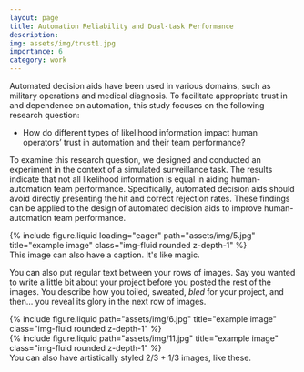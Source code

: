 ```yaml
---
layout: page
title: Automation Reliability and Dual-task Performance
description: 
img: assets/img/trust1.jpg
importance: 6
category: work
---
```

Automated decision aids have been used in various domains, such as military operations and medical diagnosis. To facilitate appropriate trust in and dependence on automation, this study focuses on the following research question: 

- How do different types of likelihood information impact human operators’ trust in automation and their team performance?

To examine this research question, we designed and conducted an experiment in the context of a simulated surveillance task. The results indicate that not all likelihood information is equal in aiding human-automation team performance. Specifically, automated decision aids should avoid directly presenting the hit and correct rejection rates. These findings can be applied to the design of automated decision aids to improve human-automation team performance.


<div class="row">
    <div class="col-sm mt-3 mt-md-0">
        {% include figure.liquid loading="eager" path="assets/img/5.jpg" title="example image" class="img-fluid rounded z-depth-1" %}
    </div>
</div>
<div class="caption">
    This image can also have a caption. It's like magic.
</div>

You can also put regular text between your rows of images.
Say you wanted to write a little bit about your project before you posted the rest of the images.
You describe how you toiled, sweated, _bled_ for your project, and then... you reveal its glory in the next row of images.

<div class="row justify-content-sm-center">
    <div class="col-sm-8 mt-3 mt-md-0">
        {% include figure.liquid path="assets/img/6.jpg" title="example image" class="img-fluid rounded z-depth-1" %}
    </div>
    <div class="col-sm-4 mt-3 mt-md-0">
        {% include figure.liquid path="assets/img/11.jpg" title="example image" class="img-fluid rounded z-depth-1" %}
    </div>
</div>
<div class="caption">
    You can also have artistically styled 2/3 + 1/3 images, like these.
</div>
